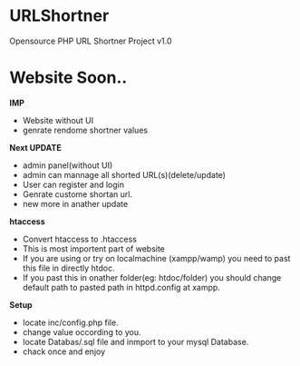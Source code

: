 # URLShortner
Opensource PHP URL Shortner Project v1.0

# Website Soon..
**IMP**
  * Website without UI
  * genrate rendome shortner values

**Next UPDATE**
  * admin panel(without UI)
  * admin can mannage all shorted URL(s)(delete/update)
  * User can register and login
  * Genrate custome shortan url.
  * new more in anather update

**htaccess**
  * Convert htaccess to .htaccess
  * This is most importent part of website
  * If you are using or try on localmachine (xampp/wamp) you need to past this file in directly htdoc.
  * If you past this in onather folder(eg: htdoc/folder) you should change default path to pasted path in httpd.config at xampp.

**Setup**
  * locate inc/config.php file.
  * change value occording to you.
  * locate Databas/.sql file and inmport to your mysql Database.
  * chack once and enjoy


